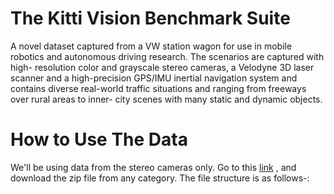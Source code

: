# The Kitti Vision Benchmark Suite
A novel dataset captured from a VW station wagon for use in mobile robotics and autonomous driving research. The scenarios are captured with high- resolution color and grayscale stereo cameras, a Velodyne 3D laser scanner and a high-precision GPS/IMU inertial navigation system and contains diverse  real-world traffic situations and ranging from freeways over rural areas to inner- city scenes with many static and dynamic objects. 

# How to Use The Data
We'll be using data from the stereo cameras only. Go to this [link](http://www.cvlibs.net/datasets/kitti/raw_data.php?type=campus) , and download the zip file from any category. The file structure is as follows-:
